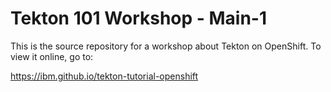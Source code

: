# Tekton 101 Workshop - Main-1

This is the source repository for a workshop about Tekton on OpenShift. To view it online, go to:

<https://ibm.github.io/tekton-tutorial-openshift>
